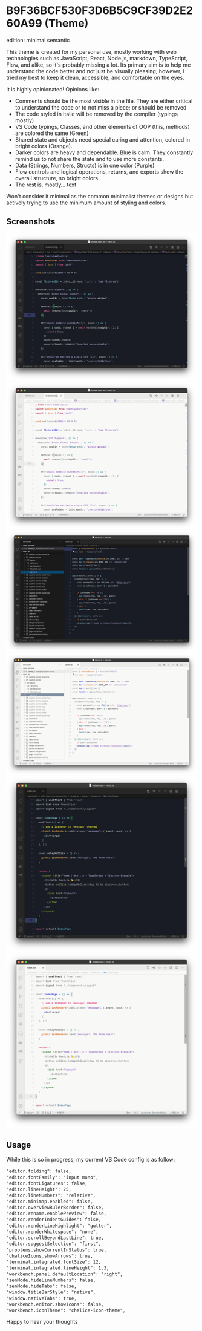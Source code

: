 # B9F36BCF530F3D6B5C9CF39D2E260A99 (Theme)
edition: minimal semantic

This theme is created for my personal use, mostly working with web technologies such as JavaScript, React, Node.js, markdown, TypeScript, Flow, and alike, so it's probably missing a lot. Its primary aim is to help me understand the code better and not just be visually pleasing; however, I tried my best to keep it clean, accessible, and comfortable on the eyes.

It is highly opinionated! Opinions like:
- Comments should be the most visible in the file. They are either critical to understand the code or to not miss a piece; or should be removed
- The code styled in italic will be removed by the compiler (typings mostly)
- VS Code typings, Classes, and other elements of OOP (this, methods) are colored the same (Green)
- Shared state and objects need special caring and attention, colored in bright colors (Orange).
- Darker colors are heavy and dependable. Blue is calm. They constantly remind us to not share the state and to use more constants.
- Data (Strings, Numbers, Structs) is in one color (Purple)
- Flow controls and logical operations, returns, and exports show the overall structure, so bright colors.
- The rest is, mostly… text

Won't consider it minimal as the common minimalist themes or designs but actively trying to use the minimum amount of styling and colors.

## Screenshots

![screenshot-01](media/dark-01.png)
![screenshot-01](media/light-01.png)
![screenshot-01](media/dark-02.png)
![screenshot-01](media/light-02.png)
![screenshot-01](media/dark-03.png)
![screenshot-01](media/light-03.png)

## Usage

While this is so in progress, my current VS Code config is as follow:

```
"editor.folding": false,
"editor.fontFamily": "input mono",
"editor.fontLigatures": false,
"editor.lineHeight": 25,
"editor.lineNumbers": "relative",
"editor.minimap.enabled": false,
"editor.overviewRulerBorder": false,
"editor.rename.enablePreview": false,
"editor.renderIndentGuides": false,
"editor.renderLineHighlight": "gutter",
"editor.renderWhitespace": "none",
"editor.scrollBeyondLastLine": true,
"editor.suggestSelection": "first",
"problems.showCurrentInStatus": true,
"chaliceIcons.showArrows": true,
"terminal.integrated.fontSize": 12,
"terminal.integrated.lineHeight": 1.3,
"workbench.panel.defaultLocation": "right",
"zenMode.hideLineNumbers": false,
"zenMode.hideTabs": false,
"window.titleBarStyle": "native",
"window.nativeTabs": true,
"workbench.editor.showIcons": false,
"workbench.iconTheme": "chalice-icon-theme",
```

Happy to hear your thoughts
